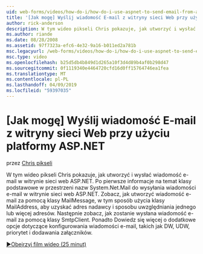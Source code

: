 ```yaml
---
uid: web-forms/videos/how-do-i/how-do-i-use-aspnet-to-send-email-from-a-web-site
title: '[Jak mogę] Wyślij wiadomość E-mail z witryny sieci Web przy użyciu platformy ASP.NET | Dokumentacja firmy Microsoft'
author: rick-anderson
description: W tym wideo pikseli Chris pokazuje, jak utworzyć i wysłać wiadomość e-mail w witrynie sieci web ASP.NET. Po pierwsze Dowiedz się więcej o klasy podstawowe w f przestrzeń nazw System.Net.Mail...
ms.author: riande
ms.date: 08/28/2008
ms.assetid: 97f7323a-efc6-4e32-9a16-b011ed2a781b
msc.legacyurl: /web-forms/videos/how-do-i/how-do-i-use-aspnet-to-send-email-from-a-web-site
msc.type: video
ms.openlocfilehash: b25d5db4b849d1d265a10f3d4d89b4af0b298d47
ms.sourcegitcommit: 0f1119340e4464720cfd16d0ff15764746ea1fea
ms.translationtype: MT
ms.contentlocale: pl-PL
ms.lasthandoff: 04/09/2019
ms.locfileid: "59397035"
---
```

# <a name="how-do-i-use-aspnet-to-send-email-from-a-web-site"></a>[Jak mogę] Wyślij wiadomość E-mail z witryny sieci Web przy użyciu platformy ASP.NET

przez [Chris pikseli](https://twitter.com/chrispels)

W tym wideo pikseli Chris pokazuje, jak utworzyć i wysłać wiadomość e-mail w witrynie sieci web ASP.NET. Po pierwsze informacje na temat klasy podstawowe w przestrzeni nazw System.Net.Mail do wysyłania wiadomości e-mail w witrynie sieci web ASP.NET. Zobacz, jak utworzyć wiadomość e-mail za pomocą klasy MailMessage, w tym sposób użycia klasy MailAddress, aby uzyskać adres nadawcy i sposobu uwzględniania jednego lub więcej adresów. Następnie zobacz, jak zostanie wysłana wiadomość e-mail za pomocą klasy SmtpClient. Ponadto Dowiedz się więcej o dodatkowe opcje dotyczące konfigurowania wiadomości e-mail, takich jak DW, UDW, priorytet i dodawania załączników.

[&#9654;Obejrzyj film wideo (25 minut)](https://channel9.msdn.com/Blogs/ASP-NET-Site-Videos/how-do-i-use-aspnet-to-send-email-from-a-web-site)
